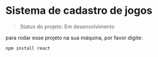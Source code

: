 <h1>Sistema de cadastro de jogos</h1>

> Status do projeto: Em desenvolvimento

para rodar esse projeto na sua máquina, por favor digite:
```
npm install react
```
